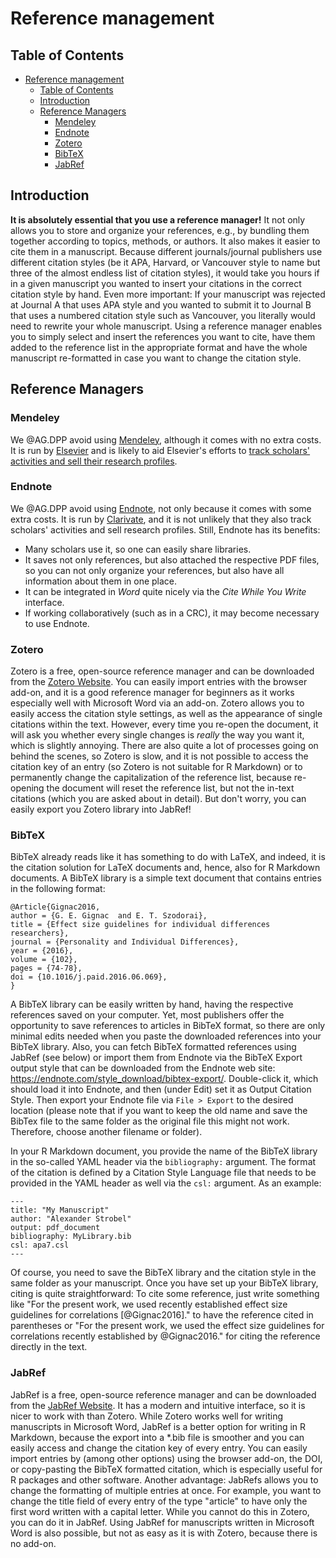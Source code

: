 # Reference management

## Table of Contents

- [Reference management](#reference-management)
  - [Table of Contents](#table-of-contents)
  - [Introduction](#introduction)
  - [Reference Managers](#reference-managers)
    - [Mendeley](#mendeley)
    - [Endnote](#endnote)
    - [Zotero](#zotero)
    - [BibTeX](#bibtex)
    - [JabRef](#jabref)

## Introduction

**It is absolutely essential that you use a reference manager!** It not only allows you to store and organize your references, e.g., by bundling them together according to topics, methods, or authors. It also makes it easier to cite them in a manuscript. Because different journals/journal publishers use different citation styles (be it APA, Harvard, or Vancouver style to name but three of the almost endless list of citation styles), it would take you hours if in a given manuscript you wanted to insert your citations in the correct citation style by hand. Even more important: If your manuscript was rejected at Journal A that uses APA style and you wanted to submit it to Journal B that uses a numbered citation style such as Vancouver, you literally would need to rewrite your whole manuscript. Using a reference manager enables you to simply select and insert the references you want to cite, have them added to the reference list in the appropriate format and have the whole manuscript re-formatted in case you want to change the citation style.

## Reference Managers

### Mendeley

We @AG.DPP avoid using [Mendeley](https://www.mendeley.com), although it comes with no extra costs. It is run by [Elsevier](https://de.wikipedia.org/wiki/Elsevier#Kritik_an_Elsevier) and is likely to aid Elsevier's efforts to [track scholars' activities and sell their research profiles](https://www.dgps.de/aktuelles/details/dgps-vorstand-und-kommission-open-science-unterstuetzen-stop-tracking-science-initiative/).

### Endnote

We @AG.DPP avoid using [Endnote](https://endnote.com), not only because it comes with some extra costs. 
It is run by [Clarivate](https://en.wikipedia.org/wiki/Clarivate), and it is not unlikely that they also track scholars' activities and sell research profiles.
Still, Endnote has its benefits:

- Many scholars use it, so one can easily share libraries.
- It saves not only references, but also attached the respective PDF files, so you can not only organize your references, but also have all information about them in one place.
- It can be integrated in *Word* quite nicely via the *Cite While You Write* interface.
- If working collaboratively (such as in a CRC), it may become necessary to use Endnote.

### Zotero

Zotero is a free, open-source reference manager and can be downloaded from the [Zotero Website](https://www.zotero.org/).
You can easily import entries with the browser add-on, and it is a good reference manager for beginners as it works especially well with Microsoft Word via an add-on.
Zotero allows you to easily access the citation style settings, as well as the appearance of single citations within the text.
However, every time you re-open the document, it will ask you whether every single changes is _really_ the way you want it, which is slightly annoying.
There are also quite a lot of processes going on behind the scenes, so Zotero is slow, and it is not possible to access the citation key of an entry (so Zotero is not suitable for R Markdown) or to permanently change the capitalization of the reference list, because re-opening the document will reset the reference list, but not the in-text citations (which you are asked about in detail).
But don't worry, you can easily export you Zotero library into JabRef!

### BibTeX

BibTeX already reads like it has something to do with LaTeX, and indeed, it is the citation solution for LaTeX documents and, hence, also for R Markdown documents. 
A BibTeX library is a simple text document that contains entries in the following format:

```
@Article{Gignac2016,
author = {G. E. Gignac  and E. T. Szodorai},
title = {Effect size guidelines for individual differences researchers},
journal = {Personality and Individual Differences},
year = {2016},
volume = {102},
pages = {74-78},
doi = {10.1016/j.paid.2016.06.069},
}
```

A BibTeX library can be easily written by hand, having the respective references saved on your computer.
Yet, most publishers offer the opportunity to save references to articles in BibTeX format, so there are only minimal edits needed when you paste the downloaded references into your BibTeX library.
Also, you can fetch BibTeX formatted references using JabRef (see below) or import them from Endnote via the BibTeX Export output style that can be downloaded from the Endnote web site: <https://endnote.com/style_download/bibtex-export/>.
Double-click it, which should load it into Endnote, and then (under Edit) set it as Output Citation Style.
Then export your Endnote file via `File > Export` to the desired location (please note that if you want to keep the old name and save the BibTex file to the same folder as the original file this might not work. 
Therefore, choose another filename or folder).

In your R Markdown document, you provide the name of the BibTeX library in the so-called YAML header via the `bibliography:` argument. 
The format of the citation is defined by a Citation Style Language file that needs to be provided in the YAML header as well via the `csl:` argument. 
As an example:

```
---
title: "My Manuscript"
author: "Alexander Strobel"
output: pdf_document
bibliography: MyLibrary.bib
csl: apa7.csl
---
```

Of course, you need to save the BibTeX library and the citation style in the same folder as your manuscript. 
Once you have set up your BibTeX library, citing is quite straightforward: 
To cite some reference, just write something like "For the present work, we used recently established effect size guidelines for correlations [@Gignac2016]." to have the reference cited in parentheses or "For the present work, we used the effect size guidelines for correlations recently established by @Gignac2016." for citing the reference directly in the text.   

### JabRef

JabRef is a free, open-source reference manager and can be downloaded from the [JabRef Website](https://www.jabref.org/).
It has a modern and intuitive interface, so it is nicer to work with than Zotero. While Zotero works well for writing manuscripts in Microsoft Word, JabRef is a better option for writing in R Markdown, because the export into a *.bib file is smoother and you can easily access and change the citation key of every entry.
You can easily import entries by (among other options) using the browser add-on, the DOI, or copy-pasting the BibTeX formatted citation, which is especially useful for R packages and other software.
Another advantage: JabRefs allows you to change the formatting of multiple entries at once.
For example, you want to change the title field of every entry of the type "article" to have only the first word written with a capital letter.
While you cannot do this in Zotero, you can do it in JabRef.
Using JabRef for manuscripts written in Microsoft Word is also possible, but not as easy as it is with Zotero, because there is no add-on.
